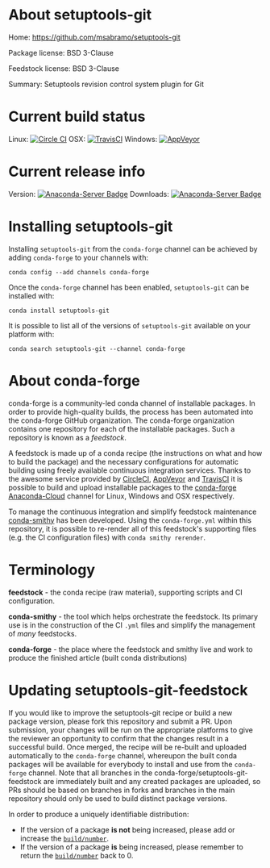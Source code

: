 About setuptools-git
====================

Home: https://github.com/msabramo/setuptools-git

Package license: BSD 3-Clause

Feedstock license: BSD 3-Clause

Summary: Setuptools revision control system plugin for Git



Current build status
====================

Linux: [![Circle CI](https://circleci.com/gh/conda-forge/setuptools-git-feedstock.svg?style=shield)](https://circleci.com/gh/conda-forge/setuptools-git-feedstock)
OSX: [![TravisCI](https://travis-ci.org/conda-forge/setuptools-git-feedstock.svg?branch=master)](https://travis-ci.org/conda-forge/setuptools-git-feedstock)
Windows: [![AppVeyor](https://ci.appveyor.com/api/projects/status/github/conda-forge/setuptools-git-feedstock?svg=True)](https://ci.appveyor.com/project/conda-forge/setuptools-git-feedstock/branch/master)

Current release info
====================
Version: [![Anaconda-Server Badge](https://anaconda.org/conda-forge/setuptools-git/badges/version.svg)](https://anaconda.org/conda-forge/setuptools-git)
Downloads: [![Anaconda-Server Badge](https://anaconda.org/conda-forge/setuptools-git/badges/downloads.svg)](https://anaconda.org/conda-forge/setuptools-git)

Installing setuptools-git
=========================

Installing `setuptools-git` from the `conda-forge` channel can be achieved by adding `conda-forge` to your channels with:

```
conda config --add channels conda-forge
```

Once the `conda-forge` channel has been enabled, `setuptools-git` can be installed with:

```
conda install setuptools-git
```

It is possible to list all of the versions of `setuptools-git` available on your platform with:

```
conda search setuptools-git --channel conda-forge
```


About conda-forge
=================

conda-forge is a community-led conda channel of installable packages.
In order to provide high-quality builds, the process has been automated into the
conda-forge GitHub organization. The conda-forge organization contains one repository
for each of the installable packages. Such a repository is known as a *feedstock*.

A feedstock is made up of a conda recipe (the instructions on what and how to build
the package) and the necessary configurations for automatic building using freely
available continuous integration services. Thanks to the awesome service provided by
[CircleCI](https://circleci.com/), [AppVeyor](http://www.appveyor.com/)
and [TravisCI](https://travis-ci.org/) it is possible to build and upload installable
packages to the [conda-forge](https://anaconda.org/conda-forge)
[Anaconda-Cloud](http://docs.anaconda.org/) channel for Linux, Windows and OSX respectively.

To manage the continuous integration and simplify feedstock maintenance
[conda-smithy](http://github.com/conda-forge/conda-smithy) has been developed.
Using the ``conda-forge.yml`` within this repository, it is possible to re-render all of
this feedstock's supporting files (e.g. the CI configuration files) with ``conda smithy rerender``.


Terminology
===========

**feedstock** - the conda recipe (raw material), supporting scripts and CI configuration.

**conda-smithy** - the tool which helps orchestrate the feedstock.
                   Its primary use is in the construction of the CI ``.yml`` files
                   and simplify the management of *many* feedstocks.

**conda-forge** - the place where the feedstock and smithy live and work to
                  produce the finished article (built conda distributions)


Updating setuptools-git-feedstock
=================================

If you would like to improve the setuptools-git recipe or build a new
package version, please fork this repository and submit a PR. Upon submission,
your changes will be run on the appropriate platforms to give the reviewer an
opportunity to confirm that the changes result in a successful build. Once
merged, the recipe will be re-built and uploaded automatically to the
`conda-forge` channel, whereupon the built conda packages will be available for
everybody to install and use from the `conda-forge` channel.
Note that all branches in the conda-forge/setuptools-git-feedstock are
immediately built and any created packages are uploaded, so PRs should be based
on branches in forks and branches in the main repository should only be used to
build distinct package versions.

In order to produce a uniquely identifiable distribution:
 * If the version of a package **is not** being increased, please add or increase
   the [``build/number``](http://conda.pydata.org/docs/building/meta-yaml.html#build-number-and-string).
 * If the version of a package **is** being increased, please remember to return
   the [``build/number``](http://conda.pydata.org/docs/building/meta-yaml.html#build-number-and-string)
   back to 0.
